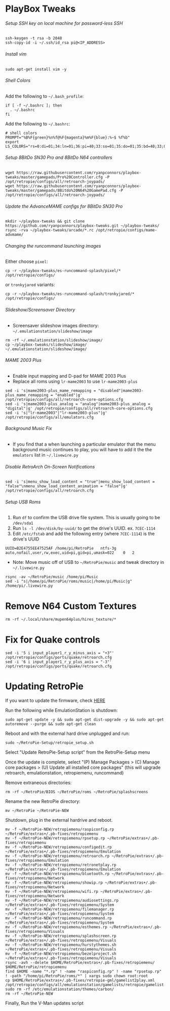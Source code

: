 
# PlayBox Tweaks

###### Setup SSH key on local machine for password-less SSH
  ```
  ssh-keygen -t rsa -b 2048
  ssh-copy-id -i ~/.ssh/id_rsa pi@<IP_ADDRESS>
  ```

###### Install vim
```
sudo apt-get install vim -y
```

###### Shell Colors
Add the following to `~/.bash_profile`:
```
if [ -f ~/.bashrc ]; then
  . ~/.bashrc
fi
```

Add the following to `~/.bashrc`:
```
# shell colors
PROMPT="%B%F{green}%n%f@%F{magenta}%m%F{blue}:%~$ %f%b"
export LS_COLORS="rs=0:di=01;34:ln=01;36:pi=40;33:so=01;35:do=01;35:bd=40;33;01:cd=40;33;01:or=40;31;01:su=37;41:sg=30;43:tw=30;42:ow=34;42:st=37;44:ex=01;32:"
```

###### Setup 8BitDo SN30 Pro and 8BitDo N64 controllers
 ```
 wget https://raw.githubusercontent.com/ryanpconnors/playbox-tweaks/master/gamepads/Pro%20Controller.cfg -P /opt/retropie/configs/all/retroarch-joypads/
 wget https://raw.githubusercontent.com/ryanpconnors/playbox-tweaks/master/gamepads/8Bitdo%20N64%20GamePad.cfg -P /opt/retropie/configs/all/retroarch-joypads/
 ```

###### Update the AdvanceMAME configs for 8BitDo SN30 Pro
  ```
  mkdir ~/playbox-tweaks && git clone https://github.com/ryanpconnors/playbox-tweaks.git ~/playbox-tweaks/
  rsync -rva ~/playbox-tweaks/arcade/*.rc /opt/retropie/configs/mame-advmame/
  ```

###### Changing the runcommand launching images
Either choose `pixel`:
```
cp -r ~/playbox-tweaks/es-runcommand-splash/pixel/* /opt/retropie/configs/
```
or `tronkyjared` variants:
```
cp -r ~/playbox-tweaks/es-runcommand-splash/tronkyjared/* /opt/retropie/configs/
```

###### Slideshow/Screensaver Directory
- Screensaver slideshow images directory: `~/.emulationstation/slideshow/image`
```
rm -rf ~/.emulationstation/slideshow/image/
cp ~/playbox-tweaks/slideshow/image/ ~/.emulationstation/slideshow/image/
```

###### MAME 2003 Plus
- Enable input mapping and D-pad for MAME 2003 Plus
- Replace all roms using `lr-mame2003` to use `lr-mame2003-plus`
```
sed -i 's|mame2003-plus_mame_remapping = "disabled"|mame2003-plus_mame_remapping = "enabled"|g' /opt/retropie/configs/all/retroarch-core-options.cfg
sed -i 's|mame2003-plus_analog = "analog"|mame2003-plus_analog = "digital"|g' /opt/retropie/configs/all/retroarch-core-options.cfg
sed -i 's|"lr-mame2003"|"lr-mame2003-plus"|g' /opt/retropie/configs/all/emulators.cfg
```

###### Background Music Fix
- If you find that a when launching a particular emulator that the menu background music continues to play, you will have to add it the the `emulators` list in `~/.livewire.py`

###### Disable RetroArch On-Screen Notifications
```
sed -i 's|menu_show_load_content = "true"|menu_show_load_content = "false"\nmenu_show_load_content_animation = "false"|g' /opt/retropie/configs/all/retroarch.cfg
```

###### Setup USB Roms
1. Run `df` to confirm the USB drive file system. This is usually going to be `/dev/sda1`
2. Run `ls -l /dev/disk/by-uuid/` to get the drive's UUID. ex. `7CEC-1114`
3. Edit `/etc/fstab` and add the following entry (where `7CEC-1114`) is the drive's UUID
  ```
  UUID=B2E4755EE47525AF	/home/pi/RetroPie	ntfs-3g	auto,nofail,user,rw,exec,uid=pi,gid=pi,umask=022	0	2
  ```
- Note: Move music off of USB to `~/RetroPie/music` and tweak directory in `~/.livewire.py`
```
rsync -av ~/RetroPie/music /home/pi/Music
sed -i "s|/home/pi/RetroPie/roms/music|/home/pi/Music|g" /home/pi/.livewire.py
```

# Remove N64 Custom Textures
```
rm -rf ~/.local/share/mupen64plus/hires_texture/*
```

# Fix for Quake controls
```
sed -i '5 i input_player1_r_y_minus_axis = "+3"' /opt/retropie/configs/ports/quake/retroarch.cfg
sed -i '6 i input_player1_r_y_plus_axis = "-3"' /opt/retropie/configs/ports/quake/retroarch.cfg
```

# Updating RetroPie

If you want to update the firmware, check [HERE](https://www.raspberrypi.org/documentation/hardware/raspberrypi/booteeprom.md)

Run the following while EmulationStation is shutdown:
```
sudo apt-get update -y && sudo apt-get dist-upgrade -y && sudo apt-get autoremove --purge && sudo apt-get clean
```

Reboot and with the external hard drive unplugged and run:
```
sudo ~/RetroPie-Setup/retropie_setup.sh
```
Select "Update RetroPie-Setup script" from the RetroPie-Setup menu

Once the update is complete, select "(P) Manage Packages > (C) Manage core packages > (U) Update all installed core packages" (this will upgrade retroarch, emulationstation, retropiemenu, runcommand)

Remove extraneous directories:
```
rm -rf ~/RetroPie/BIOS ~/RetroPie/roms ~/RetroPie/splashscreens
```

Rename the new RetroPie directory:
```
mv ~/RetroPie ~/RetroPie-NEW
```

Shutdown, plug in the external hardrive and reboot.
```
mv -f ~/RetroPie-NEW/retropiemenu/raspiconfig.rp ~/RetroPie/extras+/.pb-fixes/retropiemenu
mv -f ~/RetroPie-NEW/retropiemenu/rpsetup.rp ~/RetroPie/extras+/.pb-fixes/retropiemenu
mv -f ~/RetroPie-NEW/retropiemenu/configedit.rp ~/RetroPie/extras+/.pb-fixes/retropiemenu/Emulation
mv -f ~/RetroPie-NEW/retropiemenu/retroarch.rp ~/RetroPie/extras+/.pb-fixes/retropiemenu/Emulation
mv -f ~/RetroPie-NEW/retropiemenu/retronetplay.rp ~/RetroPie/extras+/.pb-fixes/retropiemenu/Emulation
mv -f ~/RetroPie-NEW/retropiemenu/bluetooth.rp ~/RetroPie/extras+/.pb-fixes/retropiemenu/Network
mv -f ~/RetroPie-NEW/retropiemenu/showip.rp ~/RetroPie/extras+/.pb-fixes/retropiemenu/Network
mv -f ~/RetroPie-NEW/retropiemenu/wifi.rp ~/RetroPie/extras+/.pb-fixes/retropiemenu/Network
mv -f ~/RetroPie-NEW/retropiemenu/audiosettings.rp ~/RetroPie/extras+/.pb-fixes/retropiemenu/System
mv -f ~/RetroPie-NEW/retropiemenu/filemanager.rp ~/RetroPie/extras+/.pb-fixes/retropiemenu/System
mv -f ~/RetroPie-NEW/retropiemenu/runcommand.rp ~/RetroPie/extras+/.pb-fixes/retropiemenu/System
mv -f ~/RetroPie-NEW/retropiemenu/esthemes.rp ~/RetroPie/extras+/.pb-fixes/retropiemenu/Visuals
mv -f ~/RetroPie-NEW/retropiemenu/splashscreen.rp ~/RetroPie/extras+/.pb-fixes/retropiemenu/Visuals
mv -f ~/RetroPie-NEW/retropiemenu/hurstythemes.sh ~/RetroPie/extras+/.pb-fixes/retropiemenu/Visuals
mv -f ~/RetroPie-NEW/retropiemenu/bezelproject.sh ~/RetroPie/extras+/.pb-fixes/retropiemenu/Visuals
rsync -avh --delete $HOME/RetroPie/extras+/.pb-fixes/retropiemenu/ $HOME/RetroPie/retropiemenu
find $HOME -name "*.rp" ! -name "raspiconfig.rp" ! -name "rpsetup.rp" ! -path "/home/pi/RetroPie/roms/*" | xargs sudo chown root:root
cp $HOME/RetroPie/extras+/.pb-fixes/retropie-gml/gamelist2play.xml /opt/retropie/configs/all/emulationstation/gamelists/retropie/gamelist.xml
sudo rm -rf /etc/emulationstation/themes/carbon/
rm -rf ~/RetroPie-NEW
```
Finally, Run the V-Man updates script
